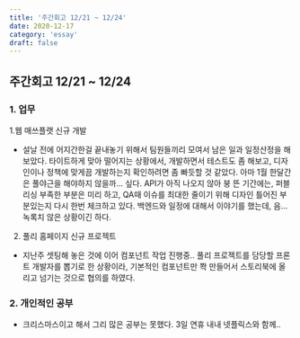 ```yaml
---
title: '주간회고 12/21 ~ 12/24'
date: 2020-12-17
category: 'essay'
draft: false
---
```


## 주간회고 12/21 ~ 12/24

### 1. 업무

1.웹 매쓰플랫 신규 개발

- 설날 전에 어지간한걸 끝내놓기 위해서 팀원들끼리 모여서 남은 일과 일정산정을 해보았다. 타이트하게 맞아 떨어지는 상황에서, 개발하면서 테스트도 좀 해보고, 디자인이나 정책에 맞게끔 개발하는지 확인하려면 좀 빠듯할 것 같았다. 아마 1월 한달간은 풀야근을 해야하지 않을까... 싶다. API가 아직 나오지 않아 붕 뜬 기간에는, 퍼블리싱 부족한 부분은 미리 하고, QA때 이슈를 최대한 줄이기 위해 디자인 틀어진 부분있는지 다시 한번 체크하고 있다. 백엔드와 일정에 대해서 이야기를 했는데, 음... 녹록치 않은 상황이긴 하다.

2. 풀리 홈페이지 신규 프로젝트

- 지난주 셋팅해 놓은 것에 이어 컴포넌트 작업 진행중.. 풀리 프로젝트를 담당할 프론트 개발자를 뽑기로 한 상황이라, 기본적인 컴포넌트만 쫙 만들어서 스토리북에 올리고 넘기는 것으로 협의를 하였다.

### 2. 개인적인 공부

- 크리스마스이고 해서 그리 많은 공부는 못했다. 3일 연휴 내내 넷플릭스와 함께..

